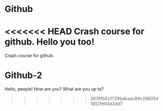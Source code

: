 # Github

<<<<<<< HEAD
Crash course for github. Hello you too!
=======
Crash course for github.

# Github-2

Hello, people! How are you? What are you up to?
>>>>>>> 3635fb5cf729babaac89c26605d1852fe94d3dd7

